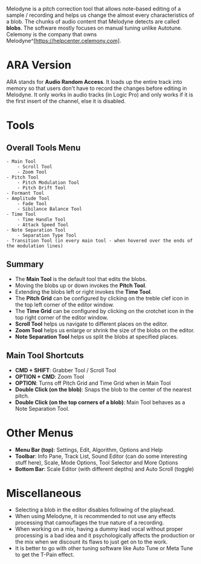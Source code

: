 Melodyne is a pitch correction tool that allows note-based editing of a sample / recording and helps us change the almost every characteristics of a blob. The chunks of audio content that Melodyne detects are called **blobs**. The software mostly focuses on manual tuning unlike Autotune. Celemony is the company that owns Melodyne^[https://helpcenter.celemony.com].
# ARA Version
ARA stands for **Audio Random Access**. It loads up the entire track into memory so that users don't have to record the changes before editing in Melodyne. It only works in audio tracks (in Logic Pro) and only works if it is the first insert of the channel, else it is disabled.
# Tools
## Overall Tools Menu
```
- Main Tool
	- Scroll Tool
	- Zoom Tool
- Pitch Tool
	- Pitch Modulation Tool
	- Pitch Drift Tool
- Formant Tool
- Amplitude Tool
	- Fade Tool
	- Sibilance Balance Tool
- Time Tool
	- Time Handle Tool
	- Attack Speed Tool
- Note Separation Tool
	- Separation Type Tool
- Transition Tool (in every main tool - when hovered over the ends of the modulation lines)
```
## Summary
- The **Main Tool** is the default tool that edits the blobs.
- Moving the blobs up or down invokes the **Pitch Tool**.
- Extending the blobs left or right invokes the **Time Tool**.
- The **Pitch Grid** can be configured by clicking on the treble clef icon in the top left corner of the editor window.
- The **Time Grid** can be configured by clicking on the crotchet icon in the  top right corner of the editor window.
- **Scroll Tool** helps us navigate to different places on the editor.
- **Zoom Tool** helps us enlarge or shrink the size of the blobs on the editor.
- **Note Separation Tool** helps us split the blobs at specified places.
## Main Tool Shortcuts
- **CMD + SHIFT**: Grabber Tool / Scroll Tool
- **OPTION + CMD**: Zoom Tool
- **OPTION**: Turns off Pitch Grid and Time Grid when in Main Tool
- **Double Click (on the blob)**: Snaps the blob to the center of the nearest pitch.
- **Double Click (on the top corners of a blob)**: Main Tool behaves as a Note Separation Tool.
# Other Menus
- **Menu Bar (top)**: Settings, Edit, Algorithm, Options and Help
- **Toolbar**: Info Pane, Track List, Sound Editor (can do some interesting stuff here), Scale, Mode Options, Tool Selector and More Options
- **Bottom Bar**: Scale Editor (with different depths) and Auto Scroll (toggle)
# Miscellaneous
- Selecting a blob in the editor disables following of the playhead.
- When using Melodyne, it is recommended to not use any effects processing that camouflages the true nature of a recording.
- When working on a mix, having a dummy lead vocal without proper processing is a bad idea and it psychologically affects the production or the mix when we discount its flaws to just get on to the work.
- It is better to go with other tuning software like Auto Tune or Meta Tune to get the T-Pain effect.